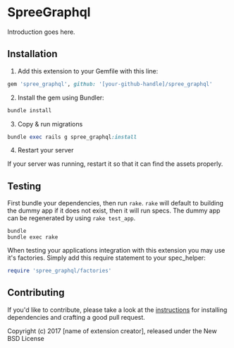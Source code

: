 SpreeGraphql
============

Introduction goes here.

## Installation

1. Add this extension to your Gemfile with this line:
  ```ruby
  gem 'spree_graphql', github: '[your-github-handle]/spree_graphql'
  ```

2. Install the gem using Bundler:
  ```ruby
  bundle install
  ```

3. Copy & run migrations
  ```ruby
  bundle exec rails g spree_graphql:install
  ```

4. Restart your server

  If your server was running, restart it so that it can find the assets properly.

## Testing

First bundle your dependencies, then run `rake`. `rake` will default to building the dummy app if it does not exist, then it will run specs. The dummy app can be regenerated by using `rake test_app`.

```shell
bundle
bundle exec rake
```

When testing your applications integration with this extension you may use it's factories.
Simply add this require statement to your spec_helper:

```ruby
require 'spree_graphql/factories'
```


## Contributing

If you'd like to contribute, please take a look at the
[instructions](CONTRIBUTING.md) for installing dependencies and crafting a good
pull request.

Copyright (c) 2017 [name of extension creator], released under the New BSD License
